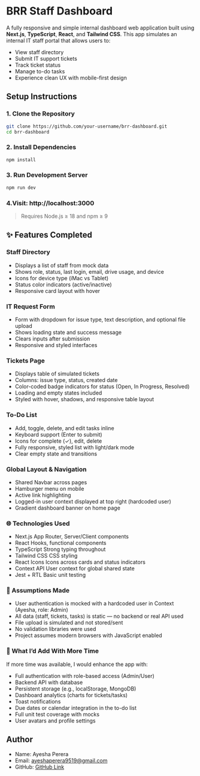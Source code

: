 # BRR Staff Dashboard

A fully responsive and simple internal dashboard web application built using **Next.js**, **TypeScript**, **React**, and **Tailwind CSS**. This app simulates an internal IT staff portal that allows users to:

- View staff directory
- Submit IT support tickets
- Track ticket status
- Manage to-do tasks
- Experience clean UX with mobile-first design

## Setup Instructions

### 1. Clone the Repository
```bash
git clone https://github.com/your-username/brr-dashboard.git
cd brr-dashboard
```

### 2. Install Dependencies
```bash
npm install
```

### 3. Run Development Server
```bash
npm run dev
```

### 4.Visit: http://localhost:3000

> Requires Node.js ≥ 18 and npm ≥ 9

## ✨ Features Completed

### Staff Directory
- Displays a list of staff from mock data
- Shows role, status, last login, email, drive usage, and device
- Icons for device type (iMac vs Tablet)
- Status color indicators (active/inactive)
- Responsive card layout with hover

### IT Request Form
- Form with dropdown for issue type, text description, and optional file upload
- Shows loading state and success message
- Clears inputs after submission
- Responsive and styled interfaces

### Tickets Page
- Displays table of simulated tickets
- Columns: issue type, status, created date
- Color-coded badge indicators for status (Open, In Progress, Resolved)
- Loading and empty states included
- Styled with hover, shadows, and responsive table layout

### To-Do List
- Add, toggle, delete, and edit tasks inline
- Keyboard support (Enter to submit)
- Icons for complete (✓), edit, delete
- Fully responsive, styled list with light/dark mode
- Clear empty state and transitions

### Global Layout & Navigation
- Shared Navbar across pages
- Hamburger menu on mobile
- Active link highlighting
- Logged-in user context displayed at top right (hardcoded user)
- Gradient dashboard banner on home page

### 🌐 Technologies Used
- Next.js       App Router, Server/Client components
- React	        Hooks, functional components
- TypeScript	Strong typing throughout
- Tailwind CSS	CSS styling
- React Icons	Icons across cards and status indicators
- Context API	User context for global shared state
- Jest + RTL    Basic unit testing

### 🧠 Assumptions Made
- User authentication is mocked with a hardcoded user in Context (Ayesha, role: Admin)
- All data (staff, tickets, tasks) is static — no backend or real API used
- File upload is simulated and not stored/sent
- No validation libraries were used
- Project assumes modern browsers with JavaScript enabled

### 🧩 What I’d Add With More Time
If more time was available, I would enhance the app with:

- Full authentication with role-based access (Admin/User)
- Backend API with database
- Persistent storage (e.g., localStorage, MongoDB)
- Dashboard analytics (charts for tickets/tasks)
- Toast notifications
- Due dates or calendar integration in the to-do list
- Full unit test coverage with mocks
- User avatars and profile settings

## Author
- Name: Ayesha Perera
- Email: ayeshaperera9519@gmail.com
- GitHub: [GitHub Link](https://github.com/AyeshaPerera1995)
